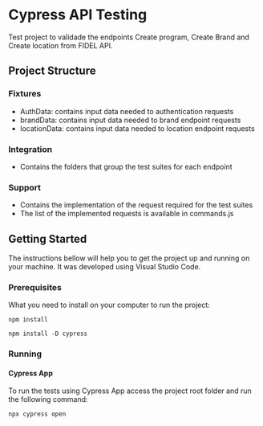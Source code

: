 # Cypress API Testing

Test project to validade the endpoints Create program, Create Brand and Create location from FIDEL API.

## Project Structure

### Fixtures

* AuthData: contains input data needed to authentication requests
* brandData: contains input data needed to brand endpoint requests
* locationData: contains input data needed to location endpoint requests

### Integration

* Contains the folders that group the test suites for each endpoint

### Support

* Contains the implementation of the request required for the test suites
* The list of the implemented requests is available in commands.js

## Getting Started

The instructions bellow will help you to get the project up and running on your machine. It was developed
using Visual Studio Code.

### Prerequisites

What you need to install on your computer to run the project:

```
npm install
```

```
npm install -D cypress
```

### Running

#### Cypress App
To run the tests using Cypress App access the project root folder and run the following command:

```
npx cypress open
```

